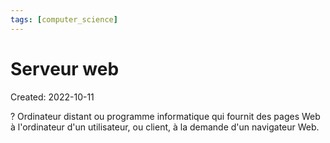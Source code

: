 ```yaml
---
tags: [computer_science] 
---
```

# Serveur web
Created: 2022-10-11

?
Ordinateur distant ou programme informatique qui fournit des pages Web à l'ordinateur d'un utilisateur, ou client, à la demande d'un navigateur Web.
<!--SR:!2023-08-02,178,250-->